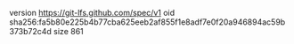 version https://git-lfs.github.com/spec/v1
oid sha256:fa5b80e225b4b77cba625eeb2af855f1e8adf7e0f20a946894ac59b373b72c4d
size 861
